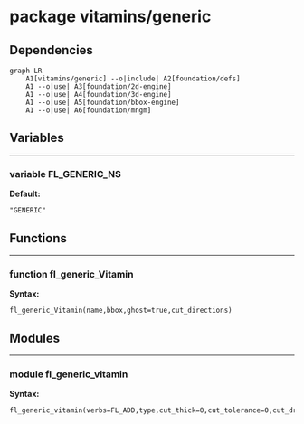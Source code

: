 # package vitamins/generic

## Dependencies

```mermaid
graph LR
    A1[vitamins/generic] --o|include| A2[foundation/defs]
    A1 --o|use| A3[foundation/2d-engine]
    A1 --o|use| A4[foundation/3d-engine]
    A1 --o|use| A5[foundation/bbox-engine]
    A1 --o|use| A6[foundation/mngm]
```

## Variables

---

### variable FL_GENERIC_NS

__Default:__

    "GENERIC"

## Functions

---

### function fl_generic_Vitamin

__Syntax:__

```text
fl_generic_Vitamin(name,bbox,ghost=true,cut_directions)
```

## Modules

---

### module fl_generic_vitamin

__Syntax:__

    fl_generic_vitamin(verbs=FL_ADD,type,cut_thick=0,cut_tolerance=0,cut_drift=0,debug,octant,direction)

